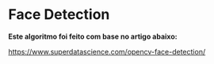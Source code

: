 # Face Detection

**Este algoritmo foi feito com base no artigo abaixo:**

https://www.superdatascience.com/opencv-face-detection/
